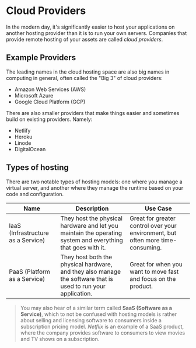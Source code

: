 # Cloud Providers

In the modern day, it's significantly easier to host your applications on another hosting provider than it is to run your own servers. Companies that provide remote hosting of your assets are called _cloud providers_.

## Example Providers

The leading names in the cloud hosting space are also big names in computing in general, often called the "Big 3" of cloud providers:

- Amazon Web Services (AWS)
- Microsoft Azure
- Google Cloud Platform (GCP)

There are also smaller providers that make things easier and sometimes build on existing providers. Namely:

- Netlify
- Heroku
- Linode
- DigitalOcean

## Types of hosting

There are two notable types of hosting models: one where you manage a virtual server, and another where they manage the runtime based on your code and configuration.

| Name | Description | Use Case
| --- | --- | --- |
| IaaS  (Infrastructure as a Service) | They host the physical hardware and let you maintain the operating system and everything that goes with it. | Great for greater control over your environment, but often more time-consuming. |
| PaaS (Platform as a Service) |  They host both the physical hardware, and they also manage the software that is used to run your application. | Great for when you want to move fast and focus on the product.

> You may also hear of a similar term called **SaaS (Software as a Service)**, which to not be confused with hosting models is rather about selling and licensing software to consumers inside a subscription pricing model. _Netflix_ is an example of a SaaS product, where the company provides software to consumers to view movies and TV shows on a subscription.
